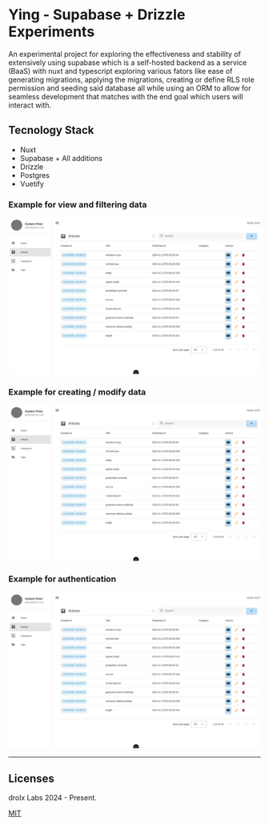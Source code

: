 # Ying - Supabase + Drizzle Experiments

An experimental project for exploring the effectiveness and stability of extensively using supabase which is a self-hosted backend as a service (BaaS)  with nuxt and typescript exploring various fators like ease of generating migrations, applying the migrations, creating or define RLS role permission and seeding said database all while using an ORM to allow for seamless development that matches with the end goal which users will interact with.



## Tecnology Stack
- Nuxt
- Supabase + All additions
- Drizzle
- Postgres
- Vuetify

### Example for view and filtering data

![Screenshot 0](./assets/demo-ying-00.jpeg "Sample 0")

### Example for creating / modify data

![Screenshot 1](./assets/demo-ying-00.jpeg "Sample 1")

### Example for authentication

![Screenshot 2](./assets/demo-ying-00.jpeg "Sample 2")

---

## Licenses

drolx Labs 2024 - Present.

[MIT](./LICENSE.md)
